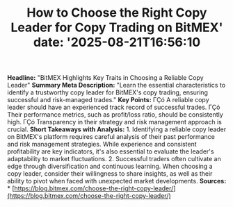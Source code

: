 ﻿---
title: "How to Choose the Right Copy Leader for Copy Trading on BitMEX'
date: '2025-08-21T16:56:10"
category: "Markets"
summary: ""
slug: "how to choose the right copy leader for copy trading on bitm"
source_urls:
  - "https://blog.bitmex.com/choose-the-right-copy-leader/"
seo:
  title: "How to Choose the Right Copy Leader for Copy Trading on BitMEX | Hash n Hedge'
  description: '"
  keywords: ["news", "markets", "brief"]
---
**Headline:** "BitMEX Highlights Key Traits in Choosing a Reliable Copy Leader"  **Summary Meta Description:** "Learn the essential characteristics to identify a trustworthy copy leader for BitMEX's copy trading, ensuring successful and risk-managed trades."  **Key Points:**  ΓÇó A reliable copy leader should have an experienced track record of successful trades. ΓÇó Their performance metrics, such as profit/loss ratio, should be consistently high. ΓÇó Transparency in their strategy and risk management approach is crucial.  **Short Takeaways with Analysis:**  1. Identifying a reliable copy leader on BitMEX's platform requires careful analysis of their past performance and risk management strategies. While experience and consistent profitability are key indicators, it's also essential to evaluate the leader's adaptability to market fluctuations. 2. Successful traders often cultivate an edge through diversification and continuous learning. When choosing a copy leader, consider their willingness to share insights, as well as their ability to pivot when faced with unexpected market developments.  **Sources:**  * [https://blog.bitmex.com/choose-the-right-copy-leader/](https://blog.bitmex.com/choose-the-right-copy-leader/) 
